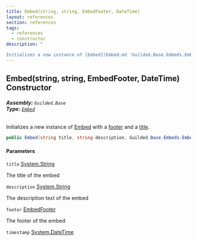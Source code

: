 ```yaml
---
title: Embed(string, string, EmbedFooter, DateTime)
layout: references
section: references
tags:
  - references
  - constructor
description: "

Initializes a new instance of [Embed](Embed.md 'Guilded.Base.Embeds.Embed') with a [footer](Embed.Embed(string,string,EmbedFooter,DateTime).md#Guilded.Base.Embeds.Embed.Embed(string,string,Guilded.Base.Embeds.EmbedFooter,System.DateTime).footer 'Guilded.Base.Embeds.Embed.Embed(string, string, Guilded.Base.Embeds.EmbedFooter, System.DateTime).footer') and a [title](Embed.Embed(string,string,EmbedFooter,DateTime).md#Guilded.Base.Embeds.Embed.Embed(string,string,Guilded.Base.Embeds.EmbedFooter,System.DateTime).title 'Guilded.Base.Embeds.Embed.Embed(string, string, Guilded.Base.Embeds.EmbedFooter, System.DateTime).title')."
---
```


## Embed(string, string, EmbedFooter, DateTime) Constructor
###### **Assembly:** `Guilded.Base`<br/>**Type:** [`Embed`](Embed.md 'Guilded.Base.Embeds.Embed')

Initializes a new instance of [Embed](Embed.md 'Guilded.Base.Embeds.Embed') with a [footer](Embed.Embed(string,string,EmbedFooter,DateTime).md#Guilded.Base.Embeds.Embed.Embed(string,string,Guilded.Base.Embeds.EmbedFooter,System.DateTime).footer 'Guilded.Base.Embeds.Embed.Embed(string, string, Guilded.Base.Embeds.EmbedFooter, System.DateTime).footer') and a [title](Embed.Embed(string,string,EmbedFooter,DateTime).md#Guilded.Base.Embeds.Embed.Embed(string,string,Guilded.Base.Embeds.EmbedFooter,System.DateTime).title 'Guilded.Base.Embeds.Embed.Embed(string, string, Guilded.Base.Embeds.EmbedFooter, System.DateTime).title').

```csharp
public Embed(string title, string description, Guilded.Base.Embeds.EmbedFooter footer, System.DateTime timestamp);
```
#### Parameters

<a name='Guilded.Base.Embeds.Embed.Embed(string,string,Guilded.Base.Embeds.EmbedFooter,System.DateTime).title'></a>

`title` [System.String](https://docs.microsoft.com/en-us/dotnet/api/System.String 'System.String')

The title of the embed

<a name='Guilded.Base.Embeds.Embed.Embed(string,string,Guilded.Base.Embeds.EmbedFooter,System.DateTime).description'></a>

`description` [System.String](https://docs.microsoft.com/en-us/dotnet/api/System.String 'System.String')

The description text of the embed

<a name='Guilded.Base.Embeds.Embed.Embed(string,string,Guilded.Base.Embeds.EmbedFooter,System.DateTime).footer'></a>

`footer` [EmbedFooter](EmbedFooter.md 'Guilded.Base.Embeds.EmbedFooter')

The footer of the embed

<a name='Guilded.Base.Embeds.Embed.Embed(string,string,Guilded.Base.Embeds.EmbedFooter,System.DateTime).timestamp'></a>

`timestamp` [System.DateTime](https://docs.microsoft.com/en-us/dotnet/api/System.DateTime 'System.DateTime')
